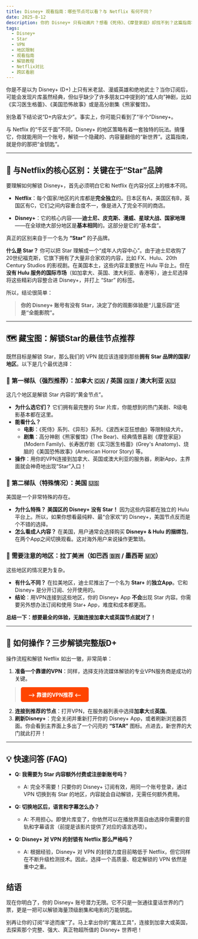 ```yaml
---
title: Disney+ 观看指南：哪些节点可以看？与 Netflix 有何不同？
date: 2025-8-12
description: 你的 Disney+ 只有动画片？想看《死侍》、《摩登家庭》却找不到？这篇指南将揭示 Disney+ 与 Netflix 的核心区别，告诉你如何通过 VPN 连接到正确的节点（如加拿大、英国），解锁隐藏的“Star”片库，让你的 Disney+ 账号价值翻倍！
tags:
  - Disney+
  - Star
  - VPN
  - 地区限制
  - 观看指南
  - 解锁教程
  - Netflix对比
  - 跨区看剧
---
```


你是不是以为 Disney+ (D+) 上只有米老鼠、漫威英雄和绝地武士？当你订阅后，可能会发现片库虽然经典，但似乎缺少了许多朋友口中提到的“成人向”神剧，比如《实习医生格蕾》、《美国恐怖故事》或是高分剧集《熊家餐馆》。

别急着下结论说“D+内容太少”。事实上，你可能只看到了“半个”Disney+。

与 Netflix 的“千区千面”不同，Disney+ 的地区策略有着一套独特的玩法。搞懂它，你就能用同一个账号，解锁一个隐藏的、内容量翻倍的“新世界”。这篇指南，就是你的那把“金钥匙”。

---

## 🌟 与Netflix的核心区别：关键在于“Star”品牌

要理解如何解锁 Disney+，首先必须明白它和 Netflix 在内容分区上的根本不同。

*   **Netflix**：每个国家/地区的片库都是**完全独立**的。日本区有A，美国区有B，英国区有C，它们之间内容重合度不一，像是进入了完全不同的商店。

*   **Disney+**：它的核心内容——**迪士尼、皮克斯、漫威、星球大战、国家地理**——在全球绝大部分地区是**基本相同**的。这部分是它的“基本盘”。

真正的区别来自于一个名为 **“Star”** 的子品牌。

**什么是 Star？**
你可以把 Star 理解成一个“成年人内容中心”。由于迪士尼收购了20世纪福克斯，它旗下拥有了大量非合家欢的内容，比如 FX、Hulu、20th Century Studios 的影视剧。在美国本土，这些内容主要放在 Hulu 平台上。但在**没有 Hulu 服务的国际市场**（如加拿大、英国、澳大利亚、香港等），迪士尼选择将这些精彩内容整合进 Disney+，并打上 “Star” 的标签。

所以，结论很简单：
> **你的 Disney+ 账号有没有 Star，决定了你的观影体验是“儿童乐园”还是“全能影院”。**

---

## 🗺️ 藏宝图：解锁Star的最佳节点推荐

既然目标是解锁 Star，那么我们的 VPN 就应该连接到那些**拥有 Star 品牌的国家/地区**。以下是几个最优选择：

### 🥇 **第一梯队（强烈推荐）：加拿大 🇨🇦 / 英国 🇬🇧 / 澳大利亚 🇦🇺**

这几个地区是解锁 Star 内容的“黄金节点”。
*   **为什么选它们？** 它们拥有最完整的 Star 片库，你能想到的热门美剧、R级电影基本都在这里。
*   **能看什么？**
    *   **电影**：《死侍》系列、《异形》系列、《波西米亚狂想曲》等限制级大片。
    *   **剧集**：高分神剧《熊家餐馆》(The Bear)、经典情景喜剧《摩登家庭》(Modern Family)、长寿医疗剧《实习医生格蕾》(Grey's Anatomy)、烧脑的《美国恐怖故事》(American Horror Story) 等。
*   **操作**：用你的VPN连接到加拿大、英国或澳大利亚的服务器，刷新App，主界面就会神奇地出现“Star”入口！

### 🥈 **第二梯队（特殊情况）：美国 🇺🇸**

美国是一个非常特殊的存在。
*   **为什么特殊？** **美国区的 Disney+ 没有 Star！** 因为这些内容都在独立的 Hulu 平台上。所以，如果你想看最纯粹、最“合家欢”的 Disney+，美国节点反而是个不错的选择。
*   **怎么看成人内容？** 在美国，用户通常会选择购买 **Disney+ & Hulu 的捆绑包**，在两个App之间切换观看。这对海外用户来说操作更繁琐。

### 🥉 **需要注意的地区：拉丁美洲（如巴西 🇧🇷 / 墨西哥 🇲🇽）**

这些地区的情况更为复杂。
*   **有什么不同？** 在拉美地区，迪士尼推出了一个名为 **Star+** 的**独立App**。它和 Disney+ 是分开订阅、分开使用的。
*   **结论**：用VPN连接到这些地区，你的 Disney+ App **不会**出现 Star 内容。你需要另外想办法订阅和使用 Star+ App，难度和成本都更高。

**总结一下：想要最全的体验，无脑连接加拿大或英国节点就对了！**

---

## 🔑 如何操作？三步解锁完整版D+

操作流程和解锁 Netflix 如出一辙，非常简单：

1.  **准备一个靠谱的VPN**：同样，选择支持流媒体解锁的专业VPN服务商是成功的关键。  
> <a href="https://mahu.blog/evaluation/z3du3x1x/" target="_blank" style="display:inline-block;padding:10px 20px;background-color:#ff4500;color:white;text-decoration:none;border-radius:5px;text-align:center;font-weight:bold;">--> 靠谱的VPN推荐 <--</a>
2.  **连接到推荐的节点**：打开VPN，在服务器列表中选择**加拿大**或**英国**。
3.  **刷新Disney+**：完全关闭并重新打开你的 Disney+ App，或者刷新浏览器页面。你会看到主界面上多出了一个闪亮的 **“STAR”** 图标。点进去，新世界的大门就此打开！

---

## 💡 快速问答 (FAQ)

*   **Q: 我需要为 Star 内容额外付费或注册新账号吗？**
    *   A: 完全不需要！只要你的 Disney+ 订阅有效，用同一个账号登录，通过 VPN 切换到有 Star 的地区，内容就会自动解锁，无需任何额外费用。

*   **Q: 切换地区后，语言和字幕怎么办？**
    *   A: 不用担心。即使片库变了，你依然可以在播放界面自由选择你需要的音轨和字幕语言（前提是该影片提供了对应的语言选项）。

*   **Q: Disney+ 对 VPN 的封锁有 Netflix 那么严格吗？**
    *   A: 根据经验，Disney+ 对 VPN 的封锁力度目前略低于 Netflix，但它同样在不断升级检测技术。因此，选择一个高质量、稳定解锁的 VPN 依然是重中之重。

## 结语

现在你明白了，你的 Disney+ 账号潜力无限。它不只是一张通往童话世界的门票，更是一把可以解锁海量顶级剧集和电影的万能钥匙。

别再让你的订阅“半途而废”了。马上拿出你的“魔法工具”，连接到加拿大或英国，去探索那个完整、强大、真正物超所值的 Disney+ 世界吧！